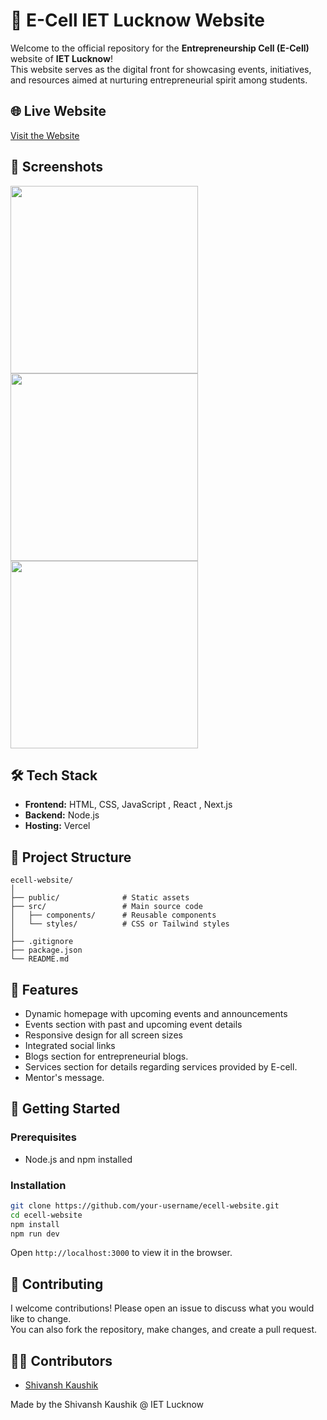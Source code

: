 # 🚀 E-Cell IET Lucknow Website

Welcome to the official repository for the **Entrepreneurship Cell (E-Cell)** website of **IET Lucknow**!  
This website serves as the digital front for showcasing events, initiatives, and resources aimed at nurturing entrepreneurial spirit among students.

## 🌐 Live Website

[Visit the Website](https://e-cell-iet-lko.vercel.app/)

## 📸 Screenshots

<!-- Add screenshots of your site here -->
<p float="left">
  <img src="screenshots/homepage.png" width="300"/>
  <img src="screenshots/events.png" width="300"/>
  <img src="screenshots/team.png" width="300"/>
</p>

## 🛠️ Tech Stack

- **Frontend:** HTML, CSS, JavaScript , React , Next.js
- **Backend:** Node.js
- **Hosting:** Vercel 

## 📁 Project Structure

```
ecell-website/
│
├── public/              # Static assets
├── src/                 # Main source code
│   ├── components/      # Reusable components
│   └── styles/          # CSS or Tailwind styles
│
├── .gitignore
├── package.json
└── README.md
```

## 📌 Features

- Dynamic homepage with upcoming events and announcements  
- Events section with past and upcoming event details    
- Responsive design for all screen sizes  
- Integrated social links
- Blogs section for entrepreneurial blogs.
- Services section for details regarding services provided by E-cell.
- Mentor's message.

## 🚀 Getting Started

### Prerequisites

- Node.js and npm installed

### Installation

```bash
git clone https://github.com/your-username/ecell-website.git
cd ecell-website
npm install
npm run dev
```

Open `http://localhost:3000` to view it in the browser.

## 🤝 Contributing

I welcome contributions! Please open an issue to discuss what you would like to change.  
You can also fork the repository, make changes, and create a pull request.

## 🧑‍💻 Contributors

- [Shivansh Kaushik](https://github.com/your-username)


Made by the Shivansh Kaushik @ IET Lucknow
